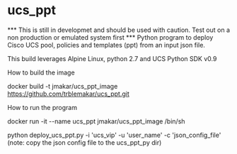 # ucs_ppt
*** This is still in developmet and should be used with caution. Test out on a non production or emulated system first ***
Python program to deploy Cisco UCS pool, policies and templates (ppt) from an input json file.

This build leverages Alpine Linux, python 2.7 and UCS Python SDK v0.9

How to build the image

docker build -t jmakar/ucs_ppt_image https://github.com/trblemakar/ucs_ppt.git

How to run the program

docker run -it --name ucs_ppt jmakar/ucs_ppt_image /bin/sh

python deploy_ucs_ppt.py -i 'ucs_vip' -u 'user_name' -c 'json_config_file' (note: copy the json config file to the ucs_ppt_py dir)
